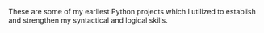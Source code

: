 These are some of my earliest Python projects which I utilized to establish and strengthen my syntactical and logical skills.
